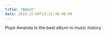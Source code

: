 ```yaml
---
title: "About"
date: 2019-12-04T13:21:38-06:00
---
```


Pope Amanda Is the best album in music history
